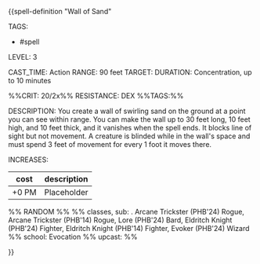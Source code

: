 {{spell-definition "Wall of Sand"

TAGS: 
  - #spell

LEVEL: 3

CAST_TIME: Action
RANGE: 90 feet
TARGET: 
DURATION: Concentration, up to 10 minutes

%%CRIT: 20/2x%%
RESISTANCE: DEX
%%TAGS:%%

DESCRIPTION:
You create a wall of swirling sand on the ground at a point you can see within range. You can make the wall up to 30 feet long, 10 feet high, and 10 feet thick, and it vanishes when the spell ends. It blocks line of sight but not movement. A creature is blinded while in the wall's space and must spend 3 feet of movement for every 1 foot it moves there.

INCREASES:

| cost | description |
| ---- | ----------- |
| +0 PM     |    Placeholder        |


%% RANDOM
%%
%% classes, sub: . Arcane Trickster (PHB'24) Rogue, Arcane Trickster (PHB'14) Rogue, Lore (PHB'24) Bard, Eldritch Knight (PHB'24) Fighter, Eldritch Knight (PHB'14) Fighter, Evoker (PHB'24) Wizard
%% school: Evocation
%% upcast: 
%%


}}